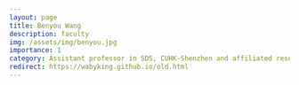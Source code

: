 ```yaml
---
layout: page
title: Benyou Wang
description: faculty
img: /assets/img/benyou.jpg
importance: 1
category: Assistant professor in SDS, CUHK-Shenzhen and affiliated research scientisit in SRIBD
redirect: https://wabyking.github.io/old.html
---
```

